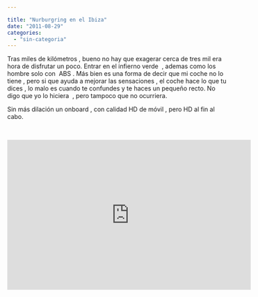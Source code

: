 ```yaml
---

title: "Nurburgring en el Ibiza"
date: "2011-08-29"
categories: 
  - "sin-categoria"
---
```


Tras miles de kilómetros , bueno no hay que exagerar cerca de tres mil era hora de disfrutar un poco. Entrar en el infierno verde  , ademas como los hombre solo con  ABS . Más bien es una forma de decir que mi coche no lo tiene , pero si que ayuda a mejorar las sensaciones , el coche hace lo que tu dices , lo malo es cuando te confundes y te haces un pequeño recto. No digo que yo lo hiciera  , pero tampoco que no ocurriera.

Sin más dilación un onboard , con calidad HD de móvil , pero HD al fin al cabo.

  

<iframe width="560" height="345" src="https://www.youtube.com/embed/VM184IOZ6J0" frameborder="0" allowfullscreen></iframe>
